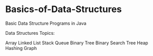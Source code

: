 # Basics-of-Data-Structures
Basic Data Structure Programs in Java

Data Structures
Topics:

Array 
Linked List
Stack
Queue
Binary Tree
Binary Search Tree
Heap
Hashing
Graph

